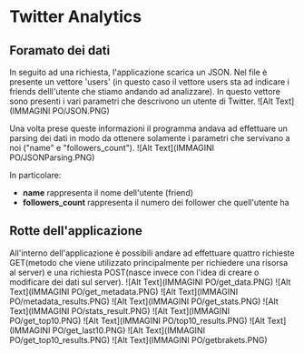 # Twitter Analytics 
## Foramato dei dati
In seguito ad una richiesta, l'applicazione scarica un JSON. Nel file è presente un vettore 'users' (in questo caso il vettore users sta ad indicare i friends delll'utente che stiamo andando ad analizzare). In questo vettore sono presenti i vari parametri che descrivono un utente di Twitter.
![Alt Text](IMMAGINI PO/JSON.PNG) 

Una volta prese queste informazioni il programma andava ad effettuare un parsing dei dati in modo da ottenere solamente i parametri che servivano a noi ("name" e "followers_count").
![Alt Text](IMMAGINI PO/JSONParsing.PNG) 

In particolare:
* **name** rappresenta il nome dell'utente (friend)
* **followers_count** rappresenta il numero dei follower che quell'utente ha

## Rotte dell'applicazione
All'interno dell'applicazione è possibili andare ad effettuare quattro richieste GET(metodo che viene utilizzato principalmente per richiedere una risorsa al server) e una richiesta POST(nasce invece con l'idea di creare o modificare dei dati sul server).
![Alt Text](IMMAGINI PO/get_data.PNG)
![Alt Text](IMMAGINI PO/get_metadata.PNG)
![Alt Text](IMMAGINI PO/metadata_results.PNG)
![Alt Text](IMMAGINI PO/get_stats.PNG)
![Alt Text](IMMAGINI PO/stats_result.PNG)
![Alt Text](IMMAGINI PO/get_top10.PNG)
![Alt Text](IMMAGINI PO/top10_results.PNG)
![Alt Text](IMMAGINI PO/get_last10.PNG)
![Alt Text](IMMAGINI PO/get_top10_results.PNG)
![Alt Text](IMMAGINI PO/getbrakets.PNG)

